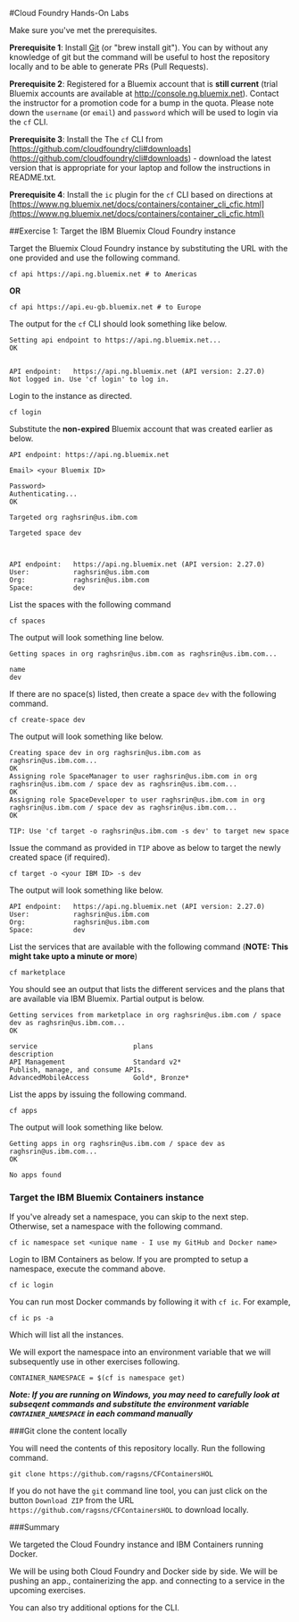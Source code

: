 #Cloud Foundry Hands-On Labs

Make sure you've met the prerequisites.

**Prerequisite 1**: Install [Git](http://git-scm.com/downloads) (or "brew install git"). You can by without any knowledge of git but the command will be useful to host the repository locally and to be able to generate PRs (Pull Requests).

**Prerequisite 2**: Registered for a Bluemix account that is **still current** (trial Bluemix accounts are available at <http://console.ng.bluemix.net>). Contact the instructor for a promotion code for a bump in the quota. Please note down the `username` (or `email`) and `password` which will be used to login via the `cf` CLI.

**Prerequisite 3**: Install the The `cf` CLI from [https://github.com/cloudfoundry/cli#downloads] (https://github.com/cloudfoundry/cli#downloads) - download the latest version that is appropriate for your laptop and follow the instructions in README.txt. 
<p>

**Prerequisite 4**: Install the `ic` plugin for the `cf` CLI based on directions at [https://www.ng.bluemix.net/docs/containers/container_cli_cfic.html](https://www.ng.bluemix.net/docs/containers/container_cli_cfic.html)


##Exercise 1: Target the IBM Bluemix Cloud Foundry instance


Target the Bluemix Cloud Foundry instance by substituting the URL with the one provided and use the following command. 

```
cf api https://api.ng.bluemix.net # to Americas
```
**OR**

```
cf api https://api.eu-gb.bluemix.net # to Europe
```


The output for the `cf` CLI should look something like below.

```
Setting api endpoint to https://api.ng.bluemix.net...
OK

                   
API endpoint:   https://api.ng.bluemix.net (API version: 2.27.0)   
Not logged in. Use 'cf login' to log in.  
```

Login to the instance as directed.

```
cf login
```

Substitute the **non-expired** Bluemix account that was created earlier as below.

```
API endpoint: https://api.ng.bluemix.net

Email> <your Bluemix ID>

Password> 
Authenticating...
OK

Targeted org raghsrin@us.ibm.com

Targeted space dev


                   
API endpoint:   https://api.ng.bluemix.net (API version: 2.27.0)   
User:           raghsrin@us.ibm.com   
Org:            raghsrin@us.ibm.com   
Space:          dev
```


List the spaces with the following command

```
cf spaces
```

The output will look something line below.

```
Getting spaces in org raghsrin@us.ibm.com as raghsrin@us.ibm.com...

name   
dev
```

If there are no space(s) listed, then create a space `dev` with the following command.

```
cf create-space dev
```

The output will look something like below.

```
Creating space dev in org raghsrin@us.ibm.com as raghsrin@us.ibm.com...
OK
Assigning role SpaceManager to user raghsrin@us.ibm.com in org raghsrin@us.ibm.com / space dev as raghsrin@us.ibm.com...
OK
Assigning role SpaceDeveloper to user raghsrin@us.ibm.com in org raghsrin@us.ibm.com / space dev as raghsrin@us.ibm.com...
OK

TIP: Use 'cf target -o raghsrin@us.ibm.com -s dev' to target new space
```

Issue the command as provided in `TIP` above as below to target the newly created space (if required).

```
cf target -o <your IBM ID> -s dev
```

The output will look something like below.

```
API endpoint:   https://api.ng.bluemix.net (API version: 2.27.0)   
User:           raghsrin@us.ibm.com   
Org:            raghsrin@us.ibm.com   
Space:          dev  
```

List the services that are available with the following command (**NOTE: This might take upto a minute or more**)

```
cf marketplace
```

You should see an output that lists the different services and the plans that are available via IBM Bluemix. Partial output is below.

```
Getting services from marketplace in org raghsrin@us.ibm.com / space dev as raghsrin@us.ibm.com...
OK

service                        plans                                                                                                                                                                          description   
API Management                 Standard v2*                                                                                                                                                                   Publish, manage, and consume APIs.   
AdvancedMobileAccess           Gold*, Bronze*
```

List the apps by issuing the following command.

```
cf apps
```

The output will look something like below.

```
Getting apps in org raghsrin@us.ibm.com / space dev as raghsrin@us.ibm.com...
OK

No apps found
```

### Target the IBM Bluemix Containers instance

If you've already set a namespace, you can skip to the next step. Otherwise, set a namespace with the following command.

```
cf ic namespace set <unique name - I use my GitHub and Docker name>
``` 

Login to IBM Containers as below. If you are prompted to setup a namespace, execute the command above.

```
cf ic login
```

You can run most Docker commands by following it with `cf ic`. For example,

```
cf ic ps -a
```

Which will list all the instances.

We will export the namespace into an environment variable that we will subsequently use in other exercises following.

```
CONTAINER_NAMESPACE = $(cf is namespace get)
```

***Note: If you are running on Windows, you may need to carefully look at subseqent commands and substitute the environment variable `CONTAINER_NAMESPACE` in each command manually***

###Git clone the content locally

You will need the contents of this repository locally. Run the following command.

```
git clone https://github.com/ragsns/CFContainersHOL
```
If you do not have the `git` command line tool, you can just click on the button `Download ZIP` from the URL `https://github.com/ragsns/CFContainersHOL` to download locally.

###Summary

We targeted the Cloud Foundry instance and IBM Containers running Docker.

We will be using both Cloud Foundry and Docker side by side. We will be pushing an app., containerizing the app. and connecting to a service in the upcoming exercises.

You can also try additional options for the CLI.
